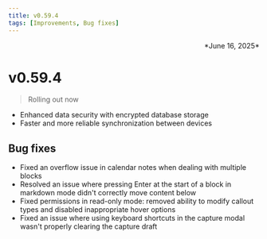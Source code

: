 ```yaml
---
title: v0.59.4
tags: [Improvements, Bug fixes]
---
```

<div align="right">*June 16, 2025*</div>

# v0.59.4
> Rolling out now


- Enhanced data security with encrypted database storage
- Faster and more reliable synchronization between devices

## Bug fixes
- Fixed an overflow issue in calendar notes when dealing with multiple blocks
- Resolved an issue where pressing Enter at the start of a block in markdown mode didn't correctly move content below
- Fixed permissions in read-only mode: removed ability to modify callout types and disabled inappropriate hover options
- Fixed an issue where using keyboard shortcuts in the capture modal wasn't properly clearing the capture draft
